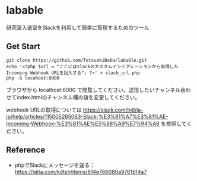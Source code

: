 # labable
研究室入退室をSlackを利用して簡単に管理するためのツール

## Get Start

    git clone https://github.com/TetsuakiBaba/labable.git
    echo '<?php $url = "ここにはslackのカスタムインテグレーションから取得したIncoming Webhook URLを記入する"; ?>' > slack_url.php
    php -S locahost:8000

ブラウザから localhost:8000 で閲覧してください。送信したいチャンネル合わせてindex.htmlのチャンネル欄の値を変更してください。

webhook URLの取得については https://slack.com/intl/ja-jp/help/articles/115005265063-Slack-%E3%81%A7%E3%81%AE-Incoming-Webhook-%E3%81%AE%E5%88%A9%E7%94%A8 を参照してください。

## Reference
  * phpでSlackにメッセージを送る：https://qiita.com/kdtsh/items/814e766080a9761b14a7